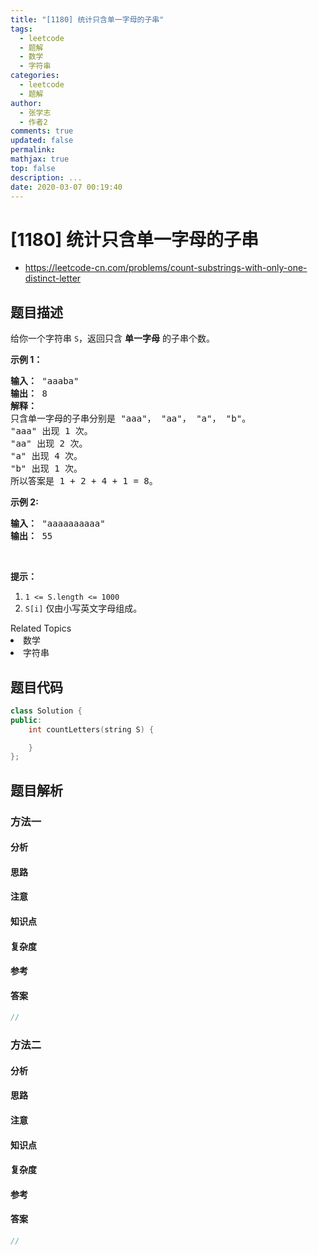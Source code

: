 ```yaml
---
title: "[1180] 统计只含单一字母的子串"
tags:
  - leetcode
  - 题解
  - 数学
  - 字符串
categories:
  - leetcode
  - 题解
author:
  - 张学志
  - 作者2
comments: true
updated: false
permalink:
mathjax: true
top: false
description: ...
date: 2020-03-07 00:19:40
---
```



# [1180] 统计只含单一字母的子串
* https://leetcode-cn.com/problems/count-substrings-with-only-one-distinct-letter


## 题目描述

<p>给你一个字符串 <code>S</code>，返回只含 <strong>单一字母</strong> 的子串个数。</p>

<p><strong>示例 1：</strong></p>

<pre><strong>输入： </strong>&quot;aaaba&quot;
<strong>输出： </strong>8
<strong>解释： 
</strong>只含单一字母的子串分别是 &quot;aaa&quot;， &quot;aa&quot;， &quot;a&quot;， &quot;b&quot;。
&quot;aaa&quot; 出现 1 次。
&quot;aa&quot; 出现 2 次。
&quot;a&quot; 出现 4 次。
&quot;b&quot; 出现 1 次。
所以答案是 1 + 2 + 4 + 1 = 8。
</pre>

<p><strong>示例 2:</strong></p>

<pre><strong>输入： </strong>&quot;aaaaaaaaaa&quot;
<strong>输出： </strong>55
</pre>

<p>&nbsp;</p>

<p><strong>提示：</strong></p>

<ol>
	<li><code>1 &lt;= S.length &lt;= 1000</code></li>
	<li><code>S[i]</code> 仅由小写英文字母组成。</li>
</ol>
<div><div>Related Topics</div><div><li>数学</li><li>字符串</li></div></div>


## 题目代码

```cpp
class Solution {
public:
    int countLetters(string S) {

    }
};
```


## 题目解析


### 方法一

#### 分析

#### 思路

#### 注意

#### 知识点

#### 复杂度

#### 参考

#### 答案

```cpp
//
```


### 方法二

#### 分析

#### 思路

#### 注意

#### 知识点

#### 复杂度

#### 参考

#### 答案

```cpp
//
```


